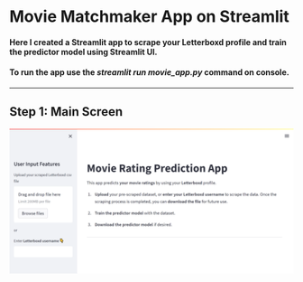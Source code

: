 # Movie Matchmaker App on Streamlit


#### Here I created a Streamlit app to scrape your Letterboxd profile and train the predictor model using Streamlit UI.
#### To run the app use the ***streamlit run movie_app.py*** command on console.
---
## Step 1: Main Screen
![](images/main_screen.png)
